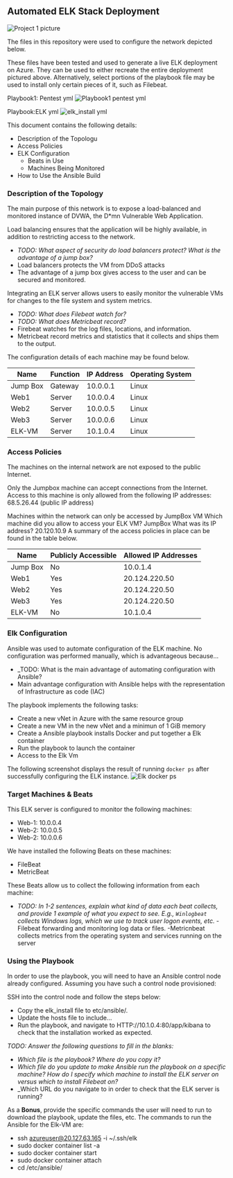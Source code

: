 ## Automated ELK Stack Deployment



![Project 1 picture](https://user-images.githubusercontent.com/88813019/153657469-dfcdd963-0d5c-4391-87f5-becc107ea408.JPG)


The files in this repository were used to configure the network depicted below.


These files have been tested and used to generate a live ELK deployment on Azure. They can be used to either recreate the entire deployment pictured above. Alternatively, select portions of the playbook file may be used to install only certain pieces of it, such as Filebeat.

Playbook1: Pentest yml
![Playbook1 pentest yml](https://user-images.githubusercontent.com/88813019/147843551-9020ef9f-0de3-49f4-9680-34187878a8c7.JPG)

Playbook:ELK yml
![elk_install yml](https://user-images.githubusercontent.com/88813019/148014586-1fb93f1b-0e82-4ab8-8130-647d073e19a7.JPG)

This document contains the following details:
- Description of the Topologu
- Access Policies
- ELK Configuration
  - Beats in Use
  - Machines Being Monitored
- How to Use the Ansible Build


### Description of the Topology

The main purpose of this network is to expose a load-balanced and monitored instance of DVWA, the D*mn Vulnerable Web Application.

Load balancing ensures that the application will be highly available, in addition to restricting access to the network.
- _TODO: What aspect of security do load balancers protect? What is the advantage of a jump box?_
- Load balancers protects the VM from DDoS attacks
- The advantage of a jump box gives access to the user and can be secured and monitored.

Integrating an ELK server allows users to easily monitor the vulnerable VMs for changes to the file system and system metrics.
- _TODO: What does Filebeat watch for?_
- _TODO: What does Metricbeat record?_
- Firebeat watches for the log files, locations, and information.
- Metricbeat record metrics and statistics that it collects and ships them to the output.

The configuration details of each machine may be found below.

| Name     | Function | IP Address | Operating System |
|----------|----------|------------|------------------|
| Jump Box | Gateway  | 10.0.0.1   | Linux            |
| Web1     | Server   | 10.0.0.4   | Linux            |
| Web2     | Server   | 10.0.0.5   | Linux            |
| Web3     | Server   | 10.0.0.6   | Linux            |
| ELK-VM   | Server   | 10.1.0.4   | Linux
### Access Policies

The machines on the internal network are not exposed to the public Internet. 

Only the Jumpbox machine can accept connections from the Internet. Access to this machine is only allowed from the following IP addresses:
68.5.26.44 (public IP address)

Machines within the network can only be accessed by JumpBox VM
Which machine did you allow to access your ELK VM? JumpBox
What was its IP address?
 20.120.10.9
A summary of the access policies in place can be found in the table below.

| Name     | Publicly Accessible | Allowed IP Addresses                 |
|----------|---------------------|----------------------                |
| Jump Box | No                  | 10.0.1.4                             |
| Web1     | Yes                 | 20.124.220.50                        |
| Web2     | Yes                 | 20.124.220.50                        |
| Web3     | Yes                 | 20.124.220.50                        |
| ELK-VM   | No                  | 10.1.0.4                             |
### Elk Configuration

Ansible was used to automate configuration of the ELK machine. No configuration was performed manually, which is advantageous because...
- _TODO: What is the main advantage of automating configuration with Ansible?
- Main advantage configuration with Ansible helps with the representation of Infrastructure as code (IAC)

The playbook implements the following tasks:
- Create a new vNet in Azure with the same resource group
- Create a new VM in the new vNet and a minimun of 1 GiB memory
- Create a Ansible playbook installs Docker and put together a Elk container
- Run the playbook to launch the container
- Access to the Elk Vm

The following screenshot displays the result of running `docker ps` after successfully configuring the ELK instance.
![Elk docker ps](https://user-images.githubusercontent.com/88813019/148014371-0f4fc41f-fc4d-48c8-be57-4e2d1aae9235.JPG)


### Target Machines & Beats
This ELK server is configured to monitor the following machines:
- Web-1: 10.0.0.4
- Web-2: 10.0.0.5
- Web-2: 10.0.0.6

We have installed the following Beats on these machines:
- FileBeat
- MetricBeat

These Beats allow us to collect the following information from each machine:
- _TODO: In 1-2 sentences, explain what kind of data each beat collects, and provide 1 example of what you expect to see. E.g., `Winlogbeat` collects Windows logs, which we use to track user logon events, etc._
-Filebeat forwarding and monitoring log data or files.
-Metricnbeat collects metrics from the operating system and services running on the server
### Using the Playbook
In order to use the playbook, you will need to have an Ansible control node already configured. Assuming you have such a control node provisioned: 

SSH into the control node and follow the steps below:
- Copy the elk_install file to etc/ansible/.
- Update the hosts file to include...
- Run the playbook, and navigate to HTTP://10.1.0.4:80/app/kibana to check that the installation worked as expected.

_TODO: Answer the following questions to fill in the blanks:_
- _Which file is the playbook? Where do you copy it?_
- _Which file do you update to make Ansible run the playbook on a specific machine? How do I specify which machine to install the ELK server on versus which to install Filebeat on?_
- _Which URL do you navigate to in order to check that the ELK server is running?

As a **Bonus**, provide the specific commands the user will need to run to download the playbook, update the files, etc.
The commands to run the Ansible for the Elk-VM are:
- ssh azureuser@20.127.63.165 -i ~/.ssh/elk
- sudo docker container list -a
- sudo docker container start 
- sudo docker container attach 
- cd /etc/ansible/
